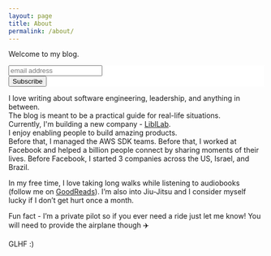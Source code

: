 ```yaml
---
layout: page
title: About
permalink: /about/
---
```


Welcome to my blog.

<!-- Begin Mailchimp Signup Form -->
<link href="//cdn-images.mailchimp.com/embedcode/horizontal-slim-10_7.css" rel="stylesheet" type="text/css">
<style type="text/css">
	#mc_embed_signup{background:#fff; clear:left; font:14px Helvetica,Arial,sans-serif; width:100%;}
	/* Add your own Mailchimp form style overrides in your site stylesheet or in this style block.
	   We recommend moving this block and the preceding CSS link to the HEAD of your HTML file. */
</style>
<div id="mc_embed_signup">
<form action="https://gmail.us7.list-manage.com/subscribe/post?u=7e3c7518fa2c6fb65546122a8&amp;id=0d3a934353" method="post" id="mc-embedded-subscribe-form" name="mc-embedded-subscribe-form" class="validate" target="_blank" novalidate>
    <div id="mc_embed_signup_scroll">
	<input type="email" value="" name="EMAIL" class="email" id="mce-EMAIL" placeholder="email address" required>
    <!-- real people should not fill this in and expect good things - do not remove this or risk form bot signups-->
    <div style="position: absolute; left: -5000px;" aria-hidden="true"><input type="text" name="b_7e3c7518fa2c6fb65546122a8_0d3a934353" tabindex="-1" value=""></div>
    <div class="clear"><input type="submit" value="Subscribe" name="subscribe" id="mc-embedded-subscribe" class="button"></div>
    </div>
</form>
</div>

<!--End mc_embed_signup-->

I love writing about software engineering, leadership, and anything in between.  
The blog is meant to be a practical guide for real-life situations.  
Currently, I'm building a new company - [LiblLab](https://liblab.com).  
I enjoy enabling people to build amazing products.  
Before that, I managed the AWS SDK teams. Before that, I worked at Facebook and helped a billion people connect by sharing moments of their lives. Before Facebook, I started 3 companies across the US, Israel, and Brazil.

In my free time, I love taking long walks while listening to audiobooks (follow me on [GoodReads](http://goodreads.com/sagivo)). I’m also into Jiu-Jitsu and I consider myself lucky if I don’t get hurt once a month.

Fun fact - I’m a private pilot so if you ever need a ride just let me know! You will need to provide the airplane though ✈️

GLHF :)
